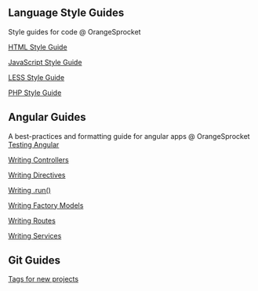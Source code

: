 
Language Style Guides
---------------------

Style guides for code @ OrangeSprocket

[HTML Style Guide](https://github.com/OrangeSprocket/OrangeSprocket-Code-Best-Practices-And-Style-Guides/blob/master/Language%20Style%20Guides/HTML-Formatting-Guide.md)

[JavaScript Style Guide](https://github.com/OrangeSprocket/OrangeSprocket-Code-Best-Practices-And-Style-Guides/blob/master/Language%20Style%20Guides/JavaScript-Style-Guide.md)

[LESS Style Guide](https://github.com/OrangeSprocket/OrangeSprocket-Code-Best-Practices-And-Style-Guides/blob/master/Language%20Style%20Guides/Less-Style-Guide.md)

[PHP Style Guide](https://github.com/OrangeSprocket/OrangeSprocket-Code-Best-Practices-And-Style-Guides/blob/master/Language%20Style%20Guides/PHP-Style-Guide.md)


Angular Guides
--------------

A best-practices and formatting guide for angular apps @ OrangeSprocket
[Testing Angular](https://github.com/OrangeSprocket/OrangeSprocket-Code-Best-Practices-And-Style-Guides/blob/master/Angular%20Guides/Testing%20Angular.md)

[Writing Controllers](https://github.com/OrangeSprocket/OrangeSprocket-Code-Best-Practices-And-Style-Guides/blob/master/Angular%20Guides/Writing%20Controllers.md)

[Writing Directives](https://github.com/OrangeSprocket/OrangeSprocket-Code-Best-Practices-And-Style-Guides/blob/master/Angular%20Guides/Writing%20Directives.md)

[Writing .run()](https://github.com/OrangeSprocket/OrangeSprocket-Code-Best-Practices-And-Style-Guides/blob/master/Angular%20Guides/Writing%20.run().md)

[Writing Factory Models](https://github.com/OrangeSprocket/OrangeSprocket-Code-Best-Practices-And-Style-Guides/blob/master/Angular%20Guides/Writing%20Factory%20Models.md)

[Writing Routes](https://github.com/OrangeSprocket/OrangeSprocket-Code-Best-Practices-And-Style-Guides/blob/master/Angular%20Guides/Writing%20Routes.md)

[Writing Services](https://github.com/OrangeSprocket/OrangeSprocket-Code-Best-Practices-And-Style-Guides/blob/master/Angular%20Guides/Writing%20Services.md)


Git Guides
----------
[Tags for new projects](https://github.com/OrangeSprocket/OrangeSprocket-Code-Best-Practices-And-Style-Guides/blob/master/Git%20Guides/Tags%20for%20New%20Projects.md)
